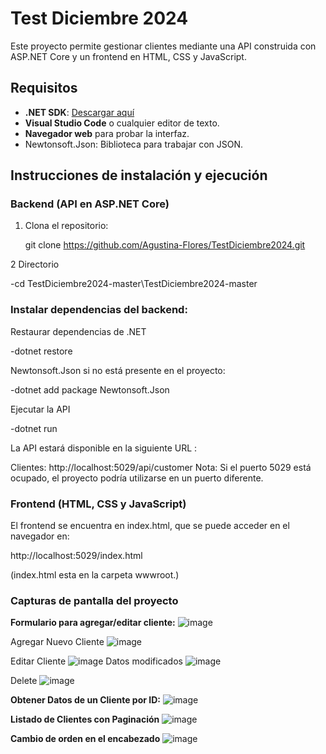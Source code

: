 # Test Diciembre 2024

Este proyecto permite gestionar clientes mediante una API construida con ASP.NET Core
y un frontend en HTML, CSS y JavaScript.

## Requisitos

- **.NET SDK**: [Descargar aquí](https://dotnet.microsoft.com/download)
- **Visual Studio Code** o cualquier editor de texto.
- **Navegador web** para probar la interfaz.
- Newtonsoft.Json: Biblioteca para trabajar con JSON. 

## Instrucciones de instalación y ejecución

### Backend (API en ASP.NET Core)

1. Clona el repositorio:

   git clone https://github.com/Agustina-Flores/TestDiciembre2024.git

2 Directorio

   -cd TestDiciembre2024-master\TestDiciembre2024-master
   
   ### Instalar dependencias del backend:
 Restaurar dependencias de .NET
   
   -dotnet restore
   
 Newtonsoft.Json si no está presente en el proyecto:
   
   -dotnet add package Newtonsoft.Json
   
 Ejecutar la API
 
   -dotnet run
 
 
La API estará disponible en la siguiente URL :

Clientes: http://localhost:5029/api/customer
Nota: Si el puerto 5029 está ocupado, el proyecto podría utilizarse en un puerto diferente.


### Frontend (HTML, CSS y JavaScript)
El frontend se encuentra en index.html, que se puede acceder en el navegador en:
 
http://localhost:5029/index.html

(index.html esta en  la carpeta wwwroot.)

### Capturas de pantalla del proyecto

**Formulario para agregar/editar cliente:**
![image](https://github.com/user-attachments/assets/67b9ff8b-d534-4f1b-9bf5-8bcc581af149)

Agregar Nuevo Cliente 
![image](https://github.com/user-attachments/assets/48d0d7bf-21bd-4310-b75f-6e89c2e64eea)

Editar Cliente
![image](https://github.com/user-attachments/assets/2394815b-88bb-4d16-a122-a8e6c5b01a03)
Datos modificados
![image](https://github.com/user-attachments/assets/38aabaf4-9db7-4ecf-9bce-1563475c3479)

Delete
![image](https://github.com/user-attachments/assets/3a821d2c-ae25-48fc-a815-161f94af9940)

**Obtener Datos de un Cliente por ID:**
![image](https://github.com/user-attachments/assets/01339c2e-d0fd-4f2d-a852-3844d6396ffa)

**Listado de Clientes con Paginación**
![image](https://github.com/user-attachments/assets/c706f195-869a-4b94-84d0-f5e40de045c9)

**Cambio de orden en el encabezado**
![image](https://github.com/user-attachments/assets/17444e49-06d7-41a5-a3ff-56e909209704)




